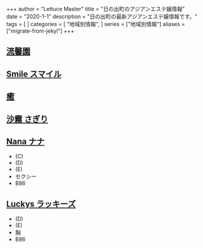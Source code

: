 +++
author = "Lettuce Master"
title = "日の出町のアジアンエステ嬢情報"
date = "2020-1-1"
description = "日の出町の最新アジアンエステ嬢情報です。"
tags = [
]
categories = [
    "地域別情報",
]
series = ["地域別情報"]
aliases = ["migrate-from-jekyl"]
+++

## [流馨園](http://ee-relax.com/ryuukeien/)
## [Smile スマイル](http://landh.info/)
## [癒](http://www.est-baby.work/)
## [沙霧 さぎり](http://sg.msji.work/)
## [Nana ナナ](http://relax-massage.blue/)
- (C)
- (D)
- (E)
- セクシー
- B86
## [Luckys ラッキーズ](http://esthe-aroma.info/)
- (D)
- (E)
- 胸
- B86
